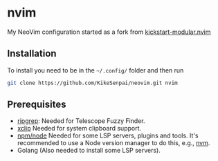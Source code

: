 # nvim

My NeoVim configuration started as a fork from [kickstart-modular.nvim](https://github.com/dam9000/kickstart-modular.nvim)

## Installation

To install you need to be in the `~/.config/` folder and then run
```bash
git clone https://github.com/KikeSenpai/neovim.git nvim
```

## Prerequisites

- [ripgrep][1]: Needed for Telescope Fuzzy Finder.
- [xclip][2] Needed for system clipboard support.
- [npm/node][3] Needed for some LSP servers, plugins and tools. It's recommended to use a Node version manager to do this, e.g., [nvm][4].
- Golang (Also needed to install some LSP servers).

<!-- Links -->

[1]: https://github.com/BurntSushi/ripgrep

[2]: https://linuxconfig.org/how-to-use-xclip-on-linux

[3]: https://docs.npmjs.com/downloading-and-installing-node-js-and-npm

[4]: https://github.com/nvm-sh/nvm
